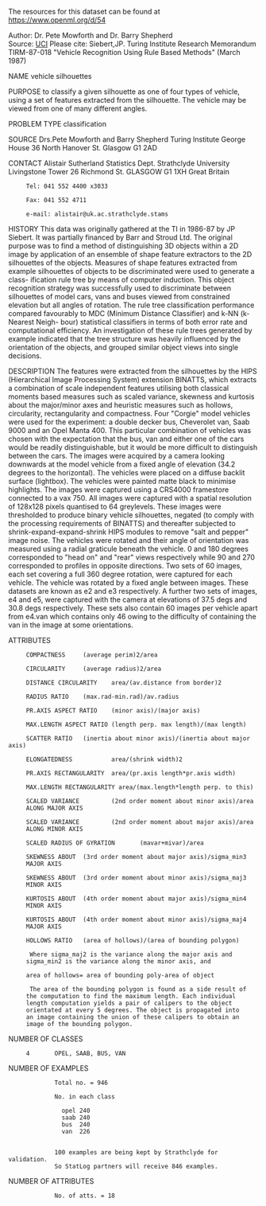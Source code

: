 The resources for this dataset can be found at https://www.openml.org/d/54

Author: Dr. Pete Mowforth and Dr. Barry Shepherd  
Source: [UCI](https://archive.ics.uci.edu/ml/datasets/Statlog+(Vehicle+Silhouettes))
Please cite: Siebert,JP. Turing Institute Research Memorandum TIRM-87-018 "Vehicle Recognition Using Rule Based Methods" (March 1987)  

 NAME
         vehicle silhouettes
 
 PURPOSE
         to classify a given silhouette as one of four types of vehicle,
         using  a set of features extracted from the silhouette. The
         vehicle may be viewed from one of many different angles.  
 
 PROBLEM TYPE
         classification
         
 SOURCE
         Drs.Pete Mowforth and Barry Shepherd
         Turing Institute
         George House
         36 North Hanover St.
         Glasgow
         G1 2AD
 
 CONTACT
         Alistair Sutherland
         Statistics Dept.
         Strathclyde University
         Livingstone Tower
         26 Richmond St.
         GLASGOW G1 1XH
         Great Britain
         
         Tel: 041 552 4400 x3033
         
         Fax: 041 552 4711 
         
         e-mail: alistair@uk.ac.strathclyde.stams
 
 HISTORY
         This data was originally gathered at the TI in 1986-87 by
         JP Siebert. It was partially financed by Barr and Stroud Ltd.
         The original purpose was to find a method of distinguishing
         3D objects within a 2D image by application of an ensemble of
         shape feature extractors to the 2D silhouettes of the objects.
         Measures of shape features extracted from example silhouettes
         of objects to be discriminated were used to generate a class-
         ification rule tree by means of computer induction.
          This object recognition strategy was successfully used to 
         discriminate between silhouettes of model cars, vans and buses
         viewed from constrained elevation but all angles of rotation.
          The rule tree classification performance compared favourably
         to MDC (Minimum Distance Classifier) and k-NN (k-Nearest Neigh-
         bour) statistical classifiers in terms of both error rate and
         computational efficiency. An investigation of these rule trees
         generated by example indicated that the tree structure was 
         heavily influenced by the orientation of the objects, and grouped
         similar object views into single decisions.
 
 DESCRIPTION
          The features were extracted from the silhouettes by the HIPS
         (Hierarchical Image Processing System) extension BINATTS, which 
         extracts a combination of scale independent features utilising
         both classical moments based measures such as scaled variance,
         skewness and kurtosis about the major/minor axes and heuristic
         measures such as hollows, circularity, rectangularity and
         compactness.
          Four "Corgie" model vehicles were used for the experiment:
         a double decker bus, Cheverolet van, Saab 9000 and an Opel Manta 400.
         This particular combination of vehicles was chosen with the 
         expectation that the bus, van and either one of the cars would
         be readily distinguishable, but it would be more difficult to
         distinguish between the cars.
          The images were acquired by a camera looking downwards at the
         model vehicle from a fixed angle of elevation (34.2 degrees
         to the horizontal). The vehicles were placed on a diffuse
         backlit surface (lightbox). The vehicles were painted matte black
         to minimise highlights. The images were captured using a CRS4000
         framestore connected to a vax 750. All images were captured with
         a spatial resolution of 128x128 pixels quantised to 64 greylevels.
         These images were thresholded to produce binary vehicle silhouettes,
         negated (to comply with the processing requirements of BINATTS) and
         thereafter subjected to shrink-expand-expand-shrink HIPS modules to
         remove "salt and pepper" image noise.
          The vehicles were rotated and their angle of orientation was measured
         using a radial graticule beneath the vehicle. 0 and 180 degrees
         corresponded to "head on" and "rear" views respectively while 90 and
         270 corresponded to profiles in opposite directions. Two sets of
         60 images, each set covering a full 360 degree rotation, were captured
         for each vehicle. The vehicle was rotated by a fixed angle between 
         images. These datasets are known as e2 and e3 respectively.
          A further two sets of images, e4 and e5, were captured with the camera 
         at elevations of 37.5 degs and 30.8 degs respectively. These sets
         also contain 60 images per vehicle apart from e4.van which contains
         only 46 owing to the difficulty of containing the van in the image
         at some orientations.
 
 ATTRIBUTES
         
         COMPACTNESS     (average perim)2/area
         
         CIRCULARITY     (average radius)2/area
         
         DISTANCE CIRCULARITY    area/(av.distance from border)2
         
         RADIUS RATIO    (max.rad-min.rad)/av.radius
         
         PR.AXIS ASPECT RATIO    (minor axis)/(major axis)
         
         MAX.LENGTH ASPECT RATIO (length perp. max length)/(max length)
         
         SCATTER RATIO   (inertia about minor axis)/(inertia about major axis)
         
         ELONGATEDNESS           area/(shrink width)2
         
         PR.AXIS RECTANGULARITY  area/(pr.axis length*pr.axis width)
         
         MAX.LENGTH RECTANGULARITY area/(max.length*length perp. to this)
         
         SCALED VARIANCE         (2nd order moment about minor axis)/area
         ALONG MAJOR AXIS
         
         SCALED VARIANCE         (2nd order moment about major axis)/area
         ALONG MINOR AXIS 
         
         SCALED RADIUS OF GYRATION       (mavar+mivar)/area
         
         SKEWNESS ABOUT  (3rd order moment about major axis)/sigma_min3
         MAJOR AXIS
         
         SKEWNESS ABOUT  (3rd order moment about minor axis)/sigma_maj3
         MINOR AXIS
                 
         KURTOSIS ABOUT  (4th order moment about major axis)/sigma_min4
         MINOR AXIS  
                 
         KURTOSIS ABOUT  (4th order moment about minor axis)/sigma_maj4
         MAJOR AXIS
         
         HOLLOWS RATIO   (area of hollows)/(area of bounding polygon)
         
          Where sigma_maj2 is the variance along the major axis and
         sigma_min2 is the variance along the minor axis, and
         
         area of hollows= area of bounding poly-area of object 
         
          The area of the bounding polygon is found as a side result of
         the computation to find the maximum length. Each individual
         length computation yields a pair of calipers to the object
         orientated at every 5 degrees. The object is propagated into
         an image containing the union of these calipers to obtain an
         image of the bounding polygon. 
         
 NUMBER OF CLASSES
 
         4       OPEL, SAAB, BUS, VAN
 
 NUMBER OF EXAMPLES
 
                 Total no. = 946
                 
                 No. in each class
                 
                   opel 240
                   saab 240
                   bus  240
                   van  226
                 
                 
                 100 examples are being kept by Strathclyde for validation.
                 So StatLog partners will receive 846 examples.
 
 NUMBER OF ATTRIBUTES
 
                 No. of atts. = 18